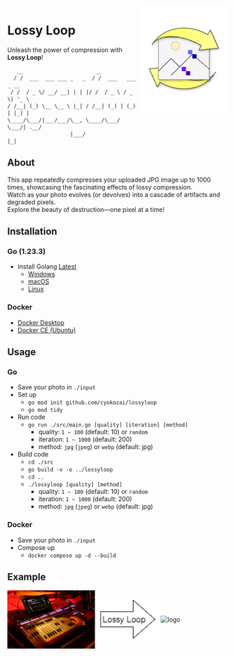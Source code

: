<img align="right" src="./icon/icon.png" alt="logo" width=200cm>

# Lossy Loop

Unleash the power of compression with **Lossy Loop**!  

```text
   __                       __                   
  / /  ___  ___ ___ _   _  / /  ___   ___  _ __  
 / /  / _ \/ __/ __| | | |/ /  / _ \ / _ \| '_ \ 
/ /__| (_) \__ \__ \ |_| / /__| (_) | (_) | |_) |
\____/\___/|___/___/\__, \____/\___/ \___/| .__/ 
                    |___/                 |_|   
```

## About

This app repeatedly compresses your uploaded JPG image up to 1000 times, showcasing the fascinating effects of lossy compression.  
Watch as your photo evolves (or devolves) into a cascade of artifacts and degraded pixels.  
Explore the beauty of destruction—one pixel at a time!

## Installation

### Go (1.23.3)

- Install Golang [Latest](https://go.dev/dl/)
  - [Windows](https://go.dev/dl/go1.23.3.windows-amd64.msi)
  - [macOS](https://go.dev/dl/go1.23.3.darwin-amd64.pkg)
  - [Linux](https://go.dev/dl/go1.23.3.linux-amd64.tar.gz)

### Docker

- [Docker Desktop](https://docs.docker.com/get-started/get-docker/)
- [Docker CE (Ubuntu)](https://docs.docker.jp/engine/installation/linux/docker-ce/ubuntu.html)

## Usage

### Go

- Save your photo in `./input`
- Set up
  - `go mod init github.com/cyokozai/lossyloop`
  - `go mod tidy`
- Run code
  - `go run ./src/main.go [quality] [iteration] [method]`
    - quality: `1 ~ 100` (default: 10) or `random`
    - iteration: `1 ~ 1000` (default: 200)
    - method: `jpg` (`jpeg`) or `webp` (default: jpg)
- Build code
  - `cd ./src`
  - `go build -v -o ../lossyloop`
  - `cd ..`
  - `./lossyloop [quality] [method]`
    - quality: `1 ~ 100` (default: 10) or `random`
    - iteration: `1 ~ 1000` (default: 200)
    - method: `jpg` (`jpeg`) or `webp` (default: jpg)

### Docker

- Save your photo in `./input`
- Compose up
  - `docker compose up -d --build`

## Example

<img align="center" src="./input/test.jpg" alt="logo" width=200cm><img align="center" src="./icon/export.png" alt="logo" width=150cm><img align="center" src="./output/image-test.jpg" alt="logo" width=200cm>

